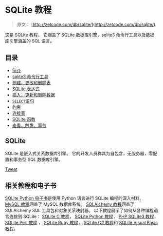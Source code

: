 # SQLite 教程

> 原文： [http://zetcode.com/db/sqlite/](http://zetcode.com/db/sqlite/)

这是 SQLite 教程。 它涵盖了 SQLite 数据库引擎，sqlite3 命令行工具以及数据库引擎涵盖的 SQL 语言。

## 目录



*   [简介](introduction/)
*   [sqlite3 命令行工具](tool/)
*   [创建，更改和删除表](tables/)
*   [SQLite 表达式](expressions/)
*   [插入，更新和删除数据](datamanipulation/)
*   [`SELECT`语句](select/)
*   [约束](constraints/)
*   [连接表](joins/)
*   [SQLite 函数](sqlitefunctions/)
*   [查看，触发，事务](viewstriggerstransactions/)



## SQLite

SQLite 是嵌入式关系数据库引擎。 它的开发人员称其为自包含，无服务器，零配置和事务型 SQL 数据库引擎。

[Tweet](https://twitter.com/share) 

## 相关教程和电子书

[SQLite Python 电子书](/ebooks/sqlitepython/)是使用 Python 语言进行 SQLite 编程的深入材料。 [MySQL 教程](/databases/mysqltutorial/)涵盖了 MySQL 数据库系统。 [SQLAlchemy 教程](/db/sqlalchemy/)涵盖了 SQLAlchemy SQL 工具包和对象关系映射器。 以下教程展示了如何从各种编程语言连接到 SQLite： [SQLite C 教程](/db/sqlitec/)， [SQLite Python 教程](/db/sqlitepythontutorial/)， [PHP SQLite3 教程](/php/sqlite3/)， [SQLite Perl 教程](/db/sqliteperltutorial/) ， [SQLite Ruby 教程](/db/sqliteruby/)， [SQLite C# 教程](/db/sqlitecsharp/)和 [SQLite Visual Basic 教程](/db/sqlitevb/)。